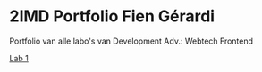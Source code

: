 # 2IMD Portfolio Fien Gérardi
Portfolio van alle labo's van Development Adv.: Webtech Frontend

[Lab 1](https://github.com/fgrardi/2imd-dev-portfolio/tree/main/lab1%20-%20git)
